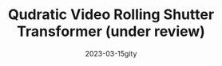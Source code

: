 ---
title: "Qudratic Video Rolling Shutter Transformer (under review)"
collection: publications
permalink: /publication/2023-qrst
date: 2023-03-15gity 
venue: "ICCV"
authors: " <b>Delin Qu$^*$</b>, <b>Yizhen Lao$^{*}$</b>, Dong Wang, Zhigang Wang, Xuelong Li, Bin Zhao $^{†}$"
url: 
project: https://delinqu.github.io/NW-RSBA/
bibtex: files/2023_qrst.txt
arxiv: https://arxiv.org/pdf/2209.08503.pdf
openpdf: https://arxiv.org/pdf/2209.08503.pdf
supp: 
teaser: images/2023_qrst.png
videoresults: 
videotalk: 
poster: 
code: https://github.com/DelinQu/NW-RSBA
---